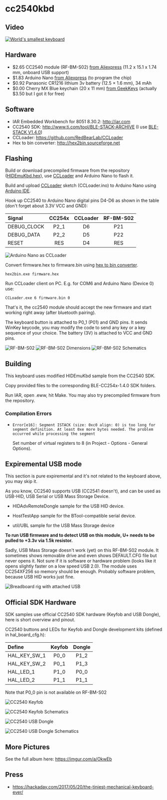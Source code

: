 # cc2540kbd

## Video

[![World's smallest keyboard](http://img.youtube.com/vi/zbrPOiaEOTg/0.jpg)](https://www.youtube.com/watch?v=zbrPOiaEOTg)

## Hardware

* $2.65 CC2540 module (RF-BM-S02) [from Aliexpress](https://www.aliexpress.com/wholesale?SearchText=RF-BM-S02&groupsort=1&SortType=price_asc) (11.2 x 15.1 x 1.74 mm, onboard USB support)
* $1.83 Arduino Nano [from Aliexpress](https://www.aliexpress.com/item/Freeshipping-Nano-3-0-controller-compatible-for-arduino-nano-CH340-USB-driver-NO-CABLE/32341832857.html) (to program the chip)
* $0.92 Panasonic CR1216 lithium 3v battery (12.5 × 1.6 mm), 34 mAh
* $0.00 Cherry MX Blue keychain (20 x 11 mm) [from GeekKeys](http://www.geekkeys.com/keychain) (actually $3.50 but I got it for free)

## Software

* IAR Embedded Workbench for 8051 8.30.2: http://iar.com
* CC2540 SDK: http://www.ti.com/tool/BLE-STACK-ARCHIVE (I use [BLE-STACK V1.4.0](http://software-dl.ti.com/dsps/forms/self_cert_export.html?prod_no=BLE-CC254x-1.4.0.exe))
* CCLoader: https://github.com/RedBearLab/CCLoader
* Hex to bin converter: http://hex2bin.sourceforge.net

## Flashing

Build or download precompiled firmware from the repository
([HIDEmuKbd.hex](BLE-CC254x-1.4.0/Projects/ble/HIDEmuKbd/CC2540DB/CC2540DK-MINI%20Keyfob%20Slave/Exe/HidEmuKbd.hex)),
use [CCLoader](https://github.com/RedBearLab/CCLoader) and Arduino Nano to flash it.

Build and upload [CCLoader](https://github.com/RedBearLab/CCLoader) sketch (CCLoader.ino) to Arduino Nano using [Arduino IDE](https://www.arduino.cc/en/Main/Software).

Hook up CC2540 to Arduino Nano digital pins D4-D6 as shown in the table (don't forget about 3.3V VCC and GND):

| Signal      | CC254x     | CCLoader | RF-BM-S02 |
|:------------|:----------:|:--------:|:---------:|
| DEBUG_CLOCK | P2_1       | D6       | P21       |
| DEBUG_DATA  | P2_2       | D5       | P22       |
| RESET       | RES        | D4       | RES       |

![Arduino Nano as CCLoader](https://i.imgur.com/XSxdeJP.jpg)

Convert firmware.hex to firmware.bin using [hex to bin converter](http://hex2bin.sourceforge.net).

`hex2bin.exe firmware.hex`

Run CCLoader client on PC. E.g. for COM6 and Arduino Nano (Device 0) use:

`CCLoader.exe 6 firmware.bin 0`

That's it, the cc2540 module should accept the new firmware and start working right away (after bluetooth pairing).

The keyboard button is attached to P0_1 (P01) and GND pins.
It sends WinKey keycode, you may modify the code to send any key or a key sequence of your choice.
The battery (3V) is attached to VCC and GND pins.

![RF-BM-S02](https://i.imgur.com/Ch9nKii.jpg)
![RF-BM-S02 Dimensions](https://i.imgur.com/xMdFiLr.jpg)
![RF-BM-S02 Schematics](https://i.imgur.com/32HPXkZ.png)

## Building

This keyboard uses modified HIDEmuKbd sample from the CC2540 SDK.

Copy provided files to the corresponding BLE-CC254x-1.4.0 SDK folders.

Run IAR, open .eww, hit Make. You may also try precompiled firmware from the repository.

### Compilation Errors

* `Error[e16]: Segment ISTACK (size: 0xc0 align: 0) is too long for segment definition. At least 0xe more bytes needed. The problem occurred while processing the segment`

	Set number of virtual registers to 8 (in Project - Options - General Options).

## Expiremental USB mode

This section is pure expiremental and it's not related to the keyboard above, you may skip it.

As you know, CC2540 supports USB (CC2541 doesn't), and can be used as USB-HID, USB Serial or USB Mass Storage Device.

* HIDAdvRemoteDongle sample for the USB HID device.

* HostTestApp sample for the BTool-compatible serial device.

* util/UBL sample for the USB Mass Storage device

**To run USB firmware and to detect USB on this module, U+ needs to be pulled to +3.3v via 1.5k resistor.**

Sadly, USB Mass Storage doesn't work (yet) on this RF-BM-S02 module. It sometimes shows removable drive and even shows DEFAULT.CFG file but never opens it.
Not sure if it is software or hardware problem (looks like it opens slightly faster on a low speed USB 2.0).
The module uses CC254XF256 so memory should be enough. Probably software problem, because USB HID works just fine.

![Breadboard rig with attached USB](https://i.imgur.com/QiG9ynf.jpg)

## Official SDK Hardware

SDK samples use official CC2540 SDK hardware (Keyfob and USB Dongle), here is short overview and pinout.

CC2540 buttons and LEDs for Keyfob and Dongle development kits (defined in hal_board_cfg.h):

|Define      |Keyfob|Dongle|
|:-----------|:----:|:----:|
|HAL_KEY_SW_1| P0_0 | P1_2 |
|HAL_KEY_SW_2| P0_1 | P1_3 |
|HAL_LED_1   | P1_0 | P0_0 |
|HAL_LED_2   | P1_1 | P1_1 |

Note that P0_0 pin is not available on RF-BM-S02

![CC2540 Keyfob](https://i.imgur.com/HDq4U84.png)

![CC2540 Keyfob Schematics](https://i.imgur.com/9v7YdYh.png)

![CC2540 USB Dongle](https://i.imgur.com/7rDH41f.jpg)

![CC2540 USB Dongle Schematics](https://i.imgur.com/jvcRAQe.png)

## More Pictures

See the full album here: https://imgur.com/a/OkwEb

## Press

* https://hackaday.com/2017/05/20/the-tiniest-mechanical-keyboard-ever/

